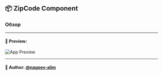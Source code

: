 ## 📦 ZipCode Component

### Обзор



---

#### 🌄 Preview:

![App Preview](https://lh3.googleusercontent.com/drive-viewer/AITFw-yWAzSY7NKBzX3a-ybh1A9sSdyupmRf7URCYPyOHoxTuy3LPmYK1tQK2U6vt5ARTdG3aFAa7HS2jOB89Ho3Oye2YFjYVA=s1600)


-----

#### 🙌 Author: [@nagoev-alim](https://github.com/nagoev-alim)

